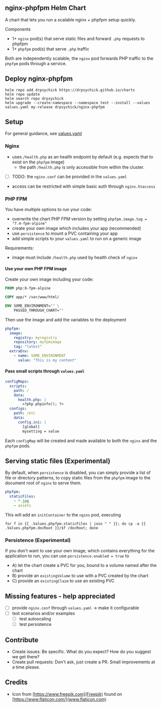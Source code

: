## nginx-phpfpm Helm Chart
A chart that lets you run a scalable nginx + phpfpm setup quickly.

Components
* 1+ `nginx` pod(s) that serve static files and forward `.php` requests to phpfpm
* 1+ `phpfpm` pod(s) that serve `.php` traffic

Both are independently scalable, the `nginx` pod forwards PHP traffic to the `phpfpm` pods through a service.

## Deploy nginx-phpfpm
```shell
helm repo add drpsychick https://drpsychick.github.io/charts
helm repo update
helm search repo drpsychick
helm upgrade --create-namespace --namespace test --install --values values.yaml my-release drpsychick/nginx-phpfpm
```

## Setup
For general guidance, see [values.yaml](values.yaml)

### Nginx
* uses `/health.php` as an health endpoint by default (e.g. expects that to exist on the `phpfpm` image)
  * the path `/health.php` is only accessible from within the cluster.
* [ ] TODO: the `nginx.conf` can be provided in the `values.yaml`
* access can be restricted with simple basic auth through `nginx.htaccess`

### PHP FPM
You have multiple options to run your code:
* overwrite the chart PHP FPM version by setting `phpfpm.image.tag = "7.4-fpm-alpine"`
* create your own image which includes your app (recommended)
* use `persistence` to mount a PVC containing your app
* add simple scripts to your `values.yaml` to run on a generic image
  
Requirements:
* image must include `/health.php` used by health check of `nginx`

#### Use your own PHP FPM image
Create your own image including your code:
```dockerfile
FROM php:8-fpm-alpine

COPY app/* /var/www/html/

ENV SOME_ENVIRONMENT="" \
    PASSED_THROUGH_CHART=""
```
Then use the image and add the variables to the deployment
```yaml
phpfpm:
  image:
    registry: myregistry
    repository: myfpmimage
    tag: "latest"
  extraEnv:
    - name: SOME_ENVIRONMENT
      value: "This is my content"
```

#### Pass small scripts through `values.yaml`
```yaml
configMaps:
  scripts:
    path: /
    data:
      health.php: |
        <?php phpinfo(); ?>
  configs:
    path: /etc
    data:
      config.ini: |
        [global]
        mysetting = value
```

Each `configMap` will be created and made available to both the `nginx` and the `phpfpm` pods.

## Serving static files (Experimental)
By default, when `persistence` is disabled, you can simply provide a list of file or directory patterns,
to copy static files from the `phpfpm` image to the document root of `nginx` to serve them.
```yaml
phpfpm:
  staticFiles:
    - *.jpg
    - assets
```
This will add an `initContainer` to the `nginx` pod, executing
```shell
for f in {{ .Values.phpfpm.staticFiles | join " " }}; do cp -a {{ .Values.phpfpm.docRoot }}/$f /docRoot; done
```

### Persistence (Experimental)
If you don't want to use your own image, which contains everything for the application to run,
you can use `persistence.enabled = true` to
* A) let the chart create a PVC for you, bound to a volume named after the chart
* B) provide an `existingVolume` to use with a PVC created by the chart 
* C) provide an `existingClaim` to use an existing PVC

## Missing features - help appreciated
* [ ] provide `nginx.conf` through `values.yaml` -> make it configurable
* [ ] test scenarios and/or examples
  * [ ] test autoscaling
  * [ ] test persistence

## Contribute
* Create issues: Be specific. What do you expect? How do you suggest we get there?
* Create pull requests: Don't ask, just create a PR. Small improvements at a time please.

## Credits
* Icon from [https://www.freepik.com](Freepik) found on [https://www.flaticon.com/](www.flaticon.com)